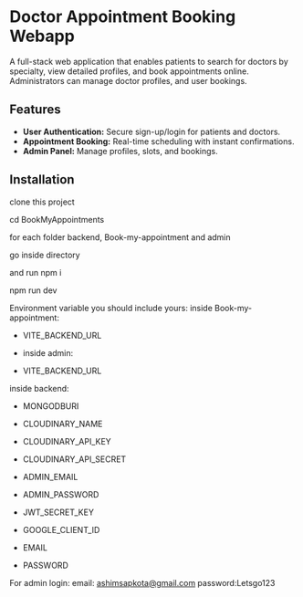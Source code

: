 # Doctor Appointment Booking Webapp

A full-stack web application that enables patients to search for doctors by specialty, view detailed profiles, and book appointments online. Administrators can manage doctor profiles, and user bookings.

## Features
- **User Authentication:** Secure sign-up/login for patients and doctors.
- **Appointment Booking:** Real-time scheduling with instant confirmations.
- **Admin Panel:** Manage profiles, slots, and bookings.

## Installation

clone this project 

cd BookMyAppointments

for each folder backend, Book-my-appointment and admin

go inside directory

and run npm i

npm run dev




Environment variable you should include yours:
inside  Book-my-appointment:

-  VITE_BACKEND_URL

- inside admin:

- VITE_BACKEND_URL

inside backend:
- MONGODBURI
  
- CLOUDINARY_NAME
  
- CLOUDINARY_API_KEY
  
- CLOUDINARY_API_SECRET
  
- ADMIN_EMAIL
  
- ADMIN_PASSWORD
  
- JWT_SECRET_KEY
  
- GOOGLE_CLIENT_ID
  
- EMAIL
  
- PASSWORD




  

For admin login:
email: ashimsapkota@gmail.com
password:Letsgo123
